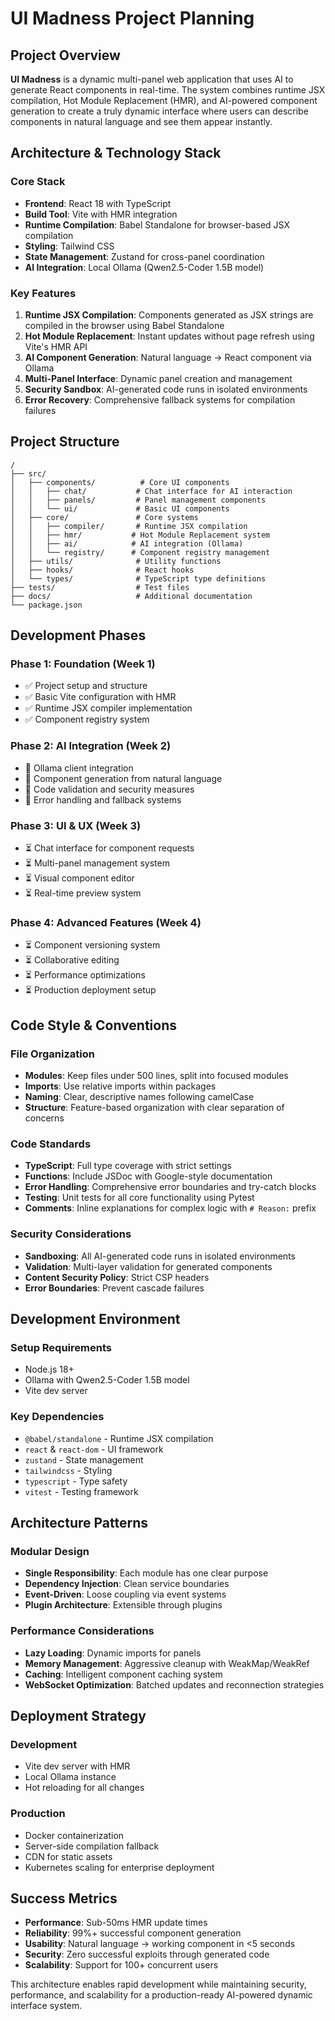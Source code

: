 # UI Madness Project Planning

## Project Overview

**UI Madness** is a dynamic multi-panel web application that uses AI to generate React components in real-time. The system combines runtime JSX compilation, Hot Module Replacement (HMR), and AI-powered component generation to create a truly dynamic interface where users can describe components in natural language and see them appear instantly.

## Architecture & Technology Stack

### Core Stack
- **Frontend**: React 18 with TypeScript
- **Build Tool**: Vite with HMR integration
- **Runtime Compilation**: Babel Standalone for browser-based JSX compilation
- **Styling**: Tailwind CSS
- **State Management**: Zustand for cross-panel coordination
- **AI Integration**: Local Ollama (Qwen2.5-Coder 1.5B model)

### Key Features
1. **Runtime JSX Compilation**: Components generated as JSX strings are compiled in the browser using Babel Standalone
2. **Hot Module Replacement**: Instant updates without page refresh using Vite's HMR API
3. **AI Component Generation**: Natural language → React component via Ollama
4. **Multi-Panel Interface**: Dynamic panel creation and management
5. **Security Sandbox**: AI-generated code runs in isolated environments
6. **Error Recovery**: Comprehensive fallback systems for compilation failures

## Project Structure

```
/
├── src/
│   ├── components/          # Core UI components
│   │   ├── chat/           # Chat interface for AI interaction
│   │   ├── panels/         # Panel management components
│   │   └── ui/             # Basic UI components
│   ├── core/               # Core systems
│   │   ├── compiler/       # Runtime JSX compilation
│   │   ├── hmr/           # Hot Module Replacement system
│   │   ├── ai/            # AI integration (Ollama)
│   │   └── registry/      # Component registry management
│   ├── utils/              # Utility functions
│   ├── hooks/              # React hooks
│   └── types/              # TypeScript type definitions
├── tests/                  # Test files
├── docs/                   # Additional documentation
└── package.json
```

## Development Phases

### Phase 1: Foundation (Week 1)
- ✅ Project setup and structure
- ✅ Basic Vite configuration with HMR
- ✅ Runtime JSX compiler implementation
- ✅ Component registry system

### Phase 2: AI Integration (Week 2)
- 🔄 Ollama client integration
- 🔄 Component generation from natural language
- 🔄 Code validation and security measures
- 🔄 Error handling and fallback systems

### Phase 3: UI & UX (Week 3)
- ⏳ Chat interface for component requests
- ⏳ Multi-panel management system
- ⏳ Visual component editor
- ⏳ Real-time preview system

### Phase 4: Advanced Features (Week 4)
- ⏳ Component versioning system
- ⏳ Collaborative editing
- ⏳ Performance optimizations
- ⏳ Production deployment setup

## Code Style & Conventions

### File Organization
- **Modules**: Keep files under 500 lines, split into focused modules
- **Imports**: Use relative imports within packages
- **Naming**: Clear, descriptive names following camelCase
- **Structure**: Feature-based organization with clear separation of concerns

### Code Standards
- **TypeScript**: Full type coverage with strict settings
- **Functions**: Include JSDoc with Google-style documentation
- **Error Handling**: Comprehensive error boundaries and try-catch blocks
- **Testing**: Unit tests for all core functionality using Pytest
- **Comments**: Inline explanations for complex logic with `# Reason:` prefix

### Security Considerations
- **Sandboxing**: All AI-generated code runs in isolated environments
- **Validation**: Multi-layer validation for generated components
- **Content Security Policy**: Strict CSP headers
- **Error Boundaries**: Prevent cascade failures

## Development Environment

### Setup Requirements
- Node.js 18+
- Ollama with Qwen2.5-Coder 1.5B model
- Vite dev server

### Key Dependencies
- `@babel/standalone` - Runtime JSX compilation
- `react` & `react-dom` - UI framework
- `zustand` - State management
- `tailwindcss` - Styling
- `typescript` - Type safety
- `vitest` - Testing framework

## Architecture Patterns

### Modular Design
- **Single Responsibility**: Each module has one clear purpose
- **Dependency Injection**: Clean service boundaries
- **Event-Driven**: Loose coupling via event systems
- **Plugin Architecture**: Extensible through plugins

### Performance Considerations
- **Lazy Loading**: Dynamic imports for panels
- **Memory Management**: Aggressive cleanup with WeakMap/WeakRef
- **Caching**: Intelligent component caching system
- **WebSocket Optimization**: Batched updates and reconnection strategies

## Deployment Strategy

### Development
- Vite dev server with HMR
- Local Ollama instance
- Hot reloading for all changes

### Production
- Docker containerization
- Server-side compilation fallback
- CDN for static assets
- Kubernetes scaling for enterprise deployment

## Success Metrics

- **Performance**: Sub-50ms HMR update times
- **Reliability**: 99%+ successful component generation
- **Usability**: Natural language → working component in <5 seconds
- **Security**: Zero successful exploits through generated code
- **Scalability**: Support for 100+ concurrent users

This architecture enables rapid development while maintaining security, performance, and scalability for a production-ready AI-powered dynamic interface system.